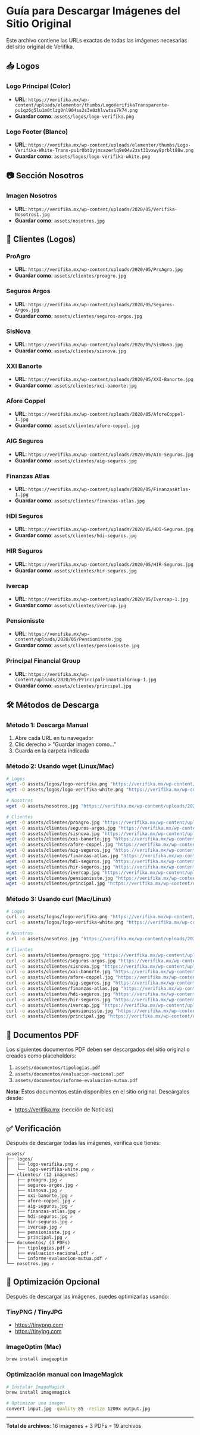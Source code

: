 # Guía para Descargar Imágenes del Sitio Original

Este archivo contiene las URLs exactas de todas las imágenes necesarias del sitio original de Verifika.

## 📥 Logos

### Logo Principal (Color)
- **URL**: `https://verifika.mx/wp-content/uploads/elementor/thumbs/LogoVerifikaTransparente-pu1qz6g5lu1m0tlzg0nl904ss2s3e0zhlvwtsu7k74.png`
- **Guardar como**: `assets/logos/logo-verifika.png`

### Logo Footer (Blanco)
- **URL**: `https://verifika.mx/wp-content/uploads/elementor/thumbs/Logo-Verifika-White-Trans-pu1r0bt1yjmcazerlq9o04v2zst31vxwy9prblt88w.png`
- **Guardar como**: `assets/logos/logo-verifika-white.png`

## 📷 Sección Nosotros

### Imagen Nosotros
- **URL**: `https://verifika.mx/wp-content/uploads/2020/05/Verifika-Nosotros1.jpg`
- **Guardar como**: `assets/nosotros.jpg`

## 🏢 Clientes (Logos)

### ProAgro
- **URL**: `https://verifika.mx/wp-content/uploads/2020/05/ProAgro.jpg`
- **Guardar como**: `assets/clientes/proagro.jpg`

### Seguros Argos
- **URL**: `https://verifika.mx/wp-content/uploads/2020/05/Seguros-Argos.jpg`
- **Guardar como**: `assets/clientes/seguros-argos.jpg`

### SisNova
- **URL**: `https://verifika.mx/wp-content/uploads/2020/05/SisNova.jpg`
- **Guardar como**: `assets/clientes/sisnova.jpg`

### XXI Banorte
- **URL**: `https://verifika.mx/wp-content/uploads/2020/05/XXI-Banorte.jpg`
- **Guardar como**: `assets/clientes/xxi-banorte.jpg`

### Afore Coppel
- **URL**: `https://verifika.mx/wp-content/uploads/2020/05/AforeCoppel-1.jpg`
- **Guardar como**: `assets/clientes/afore-coppel.jpg`

### AIG Seguros
- **URL**: `https://verifika.mx/wp-content/uploads/2020/05/AIG-Seguros.jpg`
- **Guardar como**: `assets/clientes/aig-seguros.jpg`

### Finanzas Atlas
- **URL**: `https://verifika.mx/wp-content/uploads/2020/05/FinanzasAtlas-1.jpg`
- **Guardar como**: `assets/clientes/finanzas-atlas.jpg`

### HDI Seguros
- **URL**: `https://verifika.mx/wp-content/uploads/2020/05/HDI-Seguros.jpg`
- **Guardar como**: `assets/clientes/hdi-seguros.jpg`

### HIR Seguros
- **URL**: `https://verifika.mx/wp-content/uploads/2020/05/HIR-Seguros.jpg`
- **Guardar como**: `assets/clientes/hir-seguros.jpg`

### Ivercap
- **URL**: `https://verifika.mx/wp-content/uploads/2020/05/Ivercap-1.jpg`
- **Guardar como**: `assets/clientes/ivercap.jpg`

### Pensionisste
- **URL**: `https://verifika.mx/wp-content/uploads/2020/05/Pensionisste.jpg`
- **Guardar como**: `assets/clientes/pensionisste.jpg`

### Principal Financial Group
- **URL**: `https://verifika.mx/wp-content/uploads/2020/05/PrincipalFinantialGroup-1.jpg`
- **Guardar como**: `assets/clientes/principal.jpg`

## 🛠️ Métodos de Descarga

### Método 1: Descarga Manual
1. Abre cada URL en tu navegador
2. Clic derecho > "Guardar imagen como..."
3. Guarda en la carpeta indicada

### Método 2: Usando wget (Linux/Mac)
```bash
# Logos
wget -O assets/logos/logo-verifika.png "https://verifika.mx/wp-content/uploads/elementor/thumbs/LogoVerifikaTransparente-pu1qz6g5lu1m0tlzg0nl904ss2s3e0zhlvwtsu7k74.png"
wget -O assets/logos/logo-verifika-white.png "https://verifika.mx/wp-content/uploads/elementor/thumbs/Logo-Verifika-White-Trans-pu1r0bt1yjmcazerlq9o04v2zst31vxwy9prblt88w.png"

# Nosotros
wget -O assets/nosotros.jpg "https://verifika.mx/wp-content/uploads/2020/05/Verifika-Nosotros1.jpg"

# Clientes
wget -O assets/clientes/proagro.jpg "https://verifika.mx/wp-content/uploads/2020/05/ProAgro.jpg"
wget -O assets/clientes/seguros-argos.jpg "https://verifika.mx/wp-content/uploads/2020/05/Seguros-Argos.jpg"
wget -O assets/clientes/sisnova.jpg "https://verifika.mx/wp-content/uploads/2020/05/SisNova.jpg"
wget -O assets/clientes/xxi-banorte.jpg "https://verifika.mx/wp-content/uploads/2020/05/XXI-Banorte.jpg"
wget -O assets/clientes/afore-coppel.jpg "https://verifika.mx/wp-content/uploads/2020/05/AforeCoppel-1.jpg"
wget -O assets/clientes/aig-seguros.jpg "https://verifika.mx/wp-content/uploads/2020/05/AIG-Seguros.jpg"
wget -O assets/clientes/finanzas-atlas.jpg "https://verifika.mx/wp-content/uploads/2020/05/FinanzasAtlas-1.jpg"
wget -O assets/clientes/hdi-seguros.jpg "https://verifika.mx/wp-content/uploads/2020/05/HDI-Seguros.jpg"
wget -O assets/clientes/hir-seguros.jpg "https://verifika.mx/wp-content/uploads/2020/05/HIR-Seguros.jpg"
wget -O assets/clientes/ivercap.jpg "https://verifika.mx/wp-content/uploads/2020/05/Ivercap-1.jpg"
wget -O assets/clientes/pensionisste.jpg "https://verifika.mx/wp-content/uploads/2020/05/Pensionisste.jpg"
wget -O assets/clientes/principal.jpg "https://verifika.mx/wp-content/uploads/2020/05/PrincipalFinantialGroup-1.jpg"
```

### Método 3: Usando curl (Mac/Linux)
```bash
# Logos
curl -o assets/logos/logo-verifika.png "https://verifika.mx/wp-content/uploads/elementor/thumbs/LogoVerifikaTransparente-pu1qz6g5lu1m0tlzg0nl904ss2s3e0zhlvwtsu7k74.png"
curl -o assets/logos/logo-verifika-white.png "https://verifika.mx/wp-content/uploads/elementor/thumbs/Logo-Verifika-White-Trans-pu1r0bt1yjmcazerlq9o04v2zst31vxwy9prblt88w.png"

# Nosotros
curl -o assets/nosotros.jpg "https://verifika.mx/wp-content/uploads/2020/05/Verifika-Nosotros1.jpg"

# Clientes
curl -o assets/clientes/proagro.jpg "https://verifika.mx/wp-content/uploads/2020/05/ProAgro.jpg"
curl -o assets/clientes/seguros-argos.jpg "https://verifika.mx/wp-content/uploads/2020/05/Seguros-Argos.jpg"
curl -o assets/clientes/sisnova.jpg "https://verifika.mx/wp-content/uploads/2020/05/SisNova.jpg"
curl -o assets/clientes/xxi-banorte.jpg "https://verifika.mx/wp-content/uploads/2020/05/XXI-Banorte.jpg"
curl -o assets/clientes/afore-coppel.jpg "https://verifika.mx/wp-content/uploads/2020/05/AforeCoppel-1.jpg"
curl -o assets/clientes/aig-seguros.jpg "https://verifika.mx/wp-content/uploads/2020/05/AIG-Seguros.jpg"
curl -o assets/clientes/finanzas-atlas.jpg "https://verifika.mx/wp-content/uploads/2020/05/FinanzasAtlas-1.jpg"
curl -o assets/clientes/hdi-seguros.jpg "https://verifika.mx/wp-content/uploads/2020/05/HDI-Seguros.jpg"
curl -o assets/clientes/hir-seguros.jpg "https://verifika.mx/wp-content/uploads/2020/05/HIR-Seguros.jpg"
curl -o assets/clientes/ivercap.jpg "https://verifika.mx/wp-content/uploads/2020/05/Ivercap-1.jpg"
curl -o assets/clientes/pensionisste.jpg "https://verifika.mx/wp-content/uploads/2020/05/Pensionisste.jpg"
curl -o assets/clientes/principal.jpg "https://verifika.mx/wp-content/uploads/2020/05/PrincipalFinantialGroup-1.jpg"
```

## 📄 Documentos PDF

Los siguientes documentos PDF deben ser descargados del sitio original o creados como placeholders:

1. `assets/documentos/tipologias.pdf`
2. `assets/documentos/evaluacion-nacional.pdf`
3. `assets/documentos/informe-evaluacion-mutua.pdf`

**Nota**: Estos documentos están disponibles en el sitio original. Descárgalos desde:
- https://verifika.mx (sección de Noticias)

## ✅ Verificación

Después de descargar todas las imágenes, verifica que tienes:

```
assets/
├── logos/
│   ├── logo-verifika.png ✓
│   └── logo-verifika-white.png ✓
├── clientes/ (12 imágenes)
│   ├── proagro.jpg ✓
│   ├── seguros-argos.jpg ✓
│   ├── sisnova.jpg ✓
│   ├── xxi-banorte.jpg ✓
│   ├── afore-coppel.jpg ✓
│   ├── aig-seguros.jpg ✓
│   ├── finanzas-atlas.jpg ✓
│   ├── hdi-seguros.jpg ✓
│   ├── hir-seguros.jpg ✓
│   ├── ivercap.jpg ✓
│   ├── pensionisste.jpg ✓
│   └── principal.jpg ✓
├── documentos/ (3 PDFs)
│   ├── tipologias.pdf ✓
│   ├── evaluacion-nacional.pdf ✓
│   └── informe-evaluacion-mutua.pdf ✓
└── nosotros.jpg ✓
```

## 🎨 Optimización Opcional

Después de descargar las imágenes, puedes optimizarlas usando:

### TinyPNG / TinyJPG
- https://tinypng.com
- https://tinyjpg.com

### ImageOptim (Mac)
```bash
brew install imageoptim
```

### Optimización manual con ImageMagick
```bash
# Instalar ImageMagick
brew install imagemagick

# Optimizar una imagen
convert input.jpg -quality 85 -resize 1200x output.jpg
```

---

**Total de archivos**: 16 imágenes + 3 PDFs = 19 archivos
